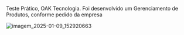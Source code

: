 Teste Prático, OAK Tecnologia. 
Foi desenvolvido um Gerenciamento de Produtos, conforme pedido da empresa

![imagem_2025-01-09_152920663](https://github.com/user-attachments/assets/c0d31f3b-6394-486d-a127-ca86ca226ecf)


